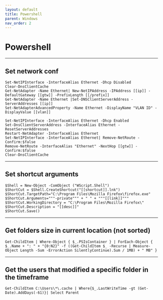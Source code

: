 ```yaml
---
layout: default
title: Powershell
parent: Windows
nav_order: 2
---
```


# Powershell

___

## Set network conf
```
Set-NetIPInterface -InterfaceAlias Ethernet -Dhcp Disabled
Clear-DnsClientCache
Get-NetAdapter -Name Ethernet| New-NetIPAddress -IPAddress [[ip]] -DefaultGateway [[gtw]] -PrefixLength [[/prefix]]
Get-NetAdapter -Name Ethernet |Set-DNSClientServerAddress -ServerAddresses [[ip]]
Set-NetAdapterAdvancedProperty -Name Ethernet -DisplayName "VLAN ID" -DisplayValue [[vlan]]
```

```
Set-NetIPInterface -InterfaceAlias Ethernet -Dhcp Enabled
Set-DnsClientServerAddress -InterfaceAlias Ethernet -ResetServerAddresses
Restart-NetAdapter -InterfaceAlias Ethernet
Set-NetIPInterface -InterfaceAlias Ethernet| Remove-NetRoute -Confirm:$false
Remove-NetRoute -InterfaceAlias "Ethernet" -NextHop [[gtw]] -Confirm:$false
Clear-DnsClientCache
```

___

## Set shortcut arguments
```
$Shell = New-Object -ComObject ("WScript.Shell")
$ShortCut = $Shell.CreateShortcut("[[shortcut]].lnk")
$ShortCut.TargetPath="C:\Program Files\Mozilla Firefox\firefox.exe"
$ShortCut.Arguments="""-private""" + " " + """[[link]]"""
$ShortCut.WorkingDirectory = "C:\Program Files\Mozilla Firefox\"
$ShortCut.Description = "[[desc]]"
$ShortCut.Save()
```

___

## Get folders size in current location (not sorted)
```
Get-ChildItem | Where-Object { $_.PSIsContainer } | ForEach-Object { $_.Name + ": " + "{0:N2}" -f ((Get-ChildItem $_ -Recurse | Measure-Object Length -Sum -ErrorAction SilentlyContinue).Sum / 1MB) + " MB" }
```

___

## Get the users that modified a specific folder in the timeframe
```
Get-ChildItem C:\Users\*\.cache | Where{$_.LastWriteTime -gt (Get-Date).AddDays(-61)}| Select Parent
```
